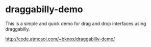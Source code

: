 draggabilly-demo
============
This is a simple and quick demo for drag and drop interfaces using draggabilly.

http://code.atmosol.com/~bknox/draggabilly-demo/
